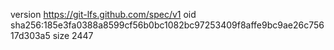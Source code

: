 version https://git-lfs.github.com/spec/v1
oid sha256:185e3fa0388a8599cf56b0bc1082bc97253409f8affe9bc9ae26c75617d303a5
size 2447
